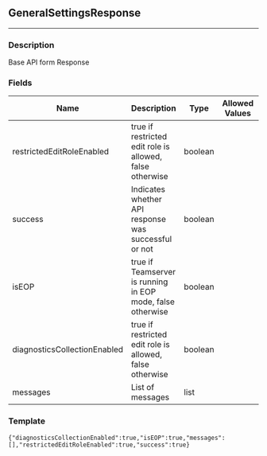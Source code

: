 ## GeneralSettingsResponse
---
### Description
Base API form Response
### Fields
| Name | Description | Type | Allowed Values | Required |
| ---- | ----------- | ---- | -------------- | -------- |
| restrictedEditRoleEnabled | true if restricted edit role is allowed, false otherwise | boolean |  | false |
| success | Indicates whether API response was successful or not | boolean |  | false |
| isEOP | true if Teamserver is running in EOP mode, false otherwise | boolean |  | false |
| diagnosticsCollectionEnabled | true if restricted edit role is allowed, false otherwise | boolean |  | false |
| messages | List of messages | list |  | false |
### Template
```
{"diagnosticsCollectionEnabled":true,"isEOP":true,"messages":[],"restrictedEditRoleEnabled":true,"success":true}
```
